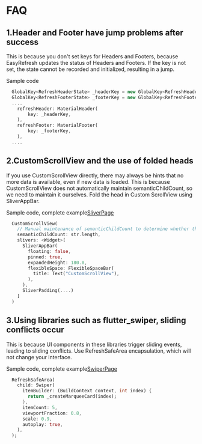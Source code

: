 # FAQ

## 1.Header and Footer have jump problems after success

This is because you don't set keys for Headers and Footers, because EasyRefresh updates the status of Headers and Footers.
If the key is not set, the state cannot be recorded and initialized, resulting in a jump.

Sample code
~~~dart
  GlobalKey<RefreshHeaderState> _headerKey = new GlobalKey<RefreshHeaderState>();
  GlobalKey<RefreshFooterState> _footerKey = new GlobalKey<RefreshFooterState>();
  ....
    refreshHeader: MaterialHeader(
        key: _headerKey,
    ),
    refreshFooter: MaterialFooter(
        key: _footerKey,
    ),
  ....
~~~

## 2.CustomScrollView and the use of folded heads

If you use CustomScrollView directly, there may always be hints that no more data is available, even if new data is loaded.
This is because CustomScrollView does not automatically maintain semanticChildCount, so we need to maintain it ourselves.
Fold the head in Custom ScrollView using SliverAppBar.

Sample code, complete example[SliverPage](https://github.com/xuelongqy/flutter_easyrefresh/blob/master/example/lib/page/sliver_page.dart)
~~~dart
  CustomScrollView(
    // Manual maintenance of semanticChildCount to determine whether there is no more data
    semanticChildCount: str.length,
    slivers: <Widget>[
      SliverAppBar(
        floating: false,
        pinned: true,
        expandedHeight: 180.0,
        flexibleSpace: FlexibleSpaceBar(
          title: Text("CustomScrollView"),
        ),
      ),
      SliverPadding(....)
    ]
  )
~~~

## 3.Using libraries such as flutter_swiper, sliding conflicts occur

This is because UI components in these libraries trigger sliding events, leading to sliding conflicts.
Use RefreshSafeArea encapsulation, which will not change your interface.

Sample code, complete example[SwiperPage](https://github.com/xuelongqy/flutter_easyrefresh/blob/master/example/lib/page/swiper_page.dart)
~~~dart
  RefreshSafeArea(
    child: Swiper(
      itemBuilder: (BuildContext context, int index) {
        return _createMarqueeCard(index);
      },
      itemCount: 5,
      viewportFraction: 0.8,
      scale: 0.9,
      autoplay: true,
    ),
  );
~~~
